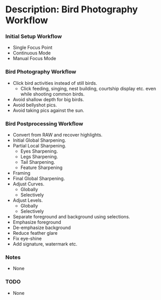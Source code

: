 # Description: Bird Photography Workflow

### Initial Setup Workflow
* Single Focus Point
* Continuous Mode
* Manual Focus Mode

### Bird Photography Workflow
* Click bird activities instead of still birds.
    - Click feeding, singing, nest building, courtship display etc. even while shooting common birds.
* Avoid shallow depth for big birds.
* Avoid bellyshot pics.
* Avoid taking pics against the sun.

### Bird Postprocessing Workflow
* Convert from RAW and recover highlights.
* Initial Global Sharpening.
* Partial Local Sharpening.
    - Eyes Sharpening.
    - Legs Sharpening.
    - Tail Sharpening.
    - Feature Sharpening
* Framing
* Final Global Sharpening.
* Adjust Curves.
    - Globally
    - Selectively
* Adjust Levels.
    - Globally
    - Selectively
* Separate foreground and background using selections.
* Emphasize foreground
* De-emphasize background
* Reduce feather glare
* Fix eye-shine
* Add signature, watermark etc.

### Notes
* None

### TODO
* None